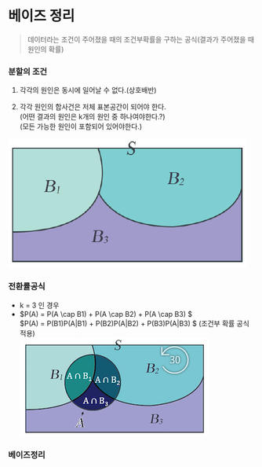 # 베이즈 정리
> 데이터라는 조건이 주어졌을 때의 조건부확률을 구하는 공식(결과가 주어졌을 때 원인의 확률)

### 분할의 조건
1. 각각의 원인은 동시에 일어날 수 없다.(상호배반)

2. 각각 원인의 합사건은 저체 표본공간이 되어야 한다.  
    (어떤 결과의 원인은 k개의 원인 중 하나여야한다.?)  
    (모든 가능한 원인이 포함되어 있어야한다.)

  ![image-20210806223711153](02.assets/image-20210806223711153.png)

### 전환률공식
- k = 3 인 경우
-  $P(A) = P(A \cap B1) + P(A \cap B2) + P(A \cap B3) $  
   $P(A) = P(B1)P(A|B1) + P(B2)P(A|B2) + P(B3)P(A|B3) $ (조건부 확률 공식 적용)  
   ![image-20210806224354489](02.assets/image-20210806224354489.png)


### 베이즈정리

